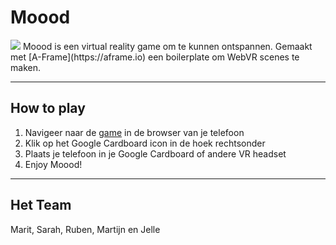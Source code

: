 # Moood

<img src="http://moood.martijnbrands.com/assets/moood-github.jpg">
Moood is een virtual reality game om te kunnen ontspannen. 
Gemaakt met [A-Frame](https://aframe.io) een boilerplate om WebVR scenes te maken.

---

## How to play

1. Navigeer naar de [game](http://moood.martijnbrands.com) in de browser van je telefoon
2. Klik op het Google Cardboard icon in de hoek rechtsonder
3. Plaats je telefoon in je Google Cardboard of andere VR headset
4. Enjoy Moood!

---

## Het Team

Marit, Sarah, Ruben, Martijn en Jelle

